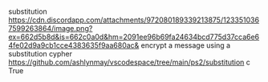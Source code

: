 substitution
https://cdn.discordapp.com/attachments/972080189339213875/1233510367599263864/image.png?ex=662d5b8d&is=662c0a0d&hm=2091ee96b69fa24634bcd775d37cca6e64fe02d9a9cb1cce4383635f9aa680ac&
encrypt a message using a substitution cypher
https://github.com/ashlynmay/vscodespace/tree/main/ps2/substitution
c
True